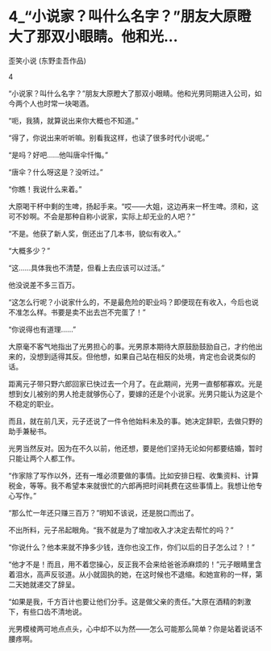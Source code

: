 # 4_“小说家？叫什么名字？”朋友大原瞪大了那双小眼睛。他和光...

歪笑小说 (东野圭吾作品)

4

“小说家？叫什么名字？”朋友大原瞪大了那双小眼睛。他和光男同期进入公司，如今两个人也时常一块喝酒。

“呃，我猜，就算说出来你大概也不知道。”

“得了，你说出来听听嘛。别看我这样，也读了很多时代小说呢。”

“是吗？好吧……他叫唐伞忏悔。”

“唐伞？什么呀这是？没听过。”

“你瞧！我说什么来着。”

大原喝干杯中剩的生啤，扬起手来。“哎——大姐，这边再来一杯生啤。须和，这可不妙啊。不会是那种自称小说家，实际上却无业的人吧？”

“不是。他获了新人奖，倒还出了几本书，貌似有收入。”

“大概多少？”

“这……具体我也不清楚，但看上去应该可以过活。”

他没说差不多三百万。

“这怎么行呢？小说家什么的，不是最危险的职业吗？即便现在有收入，今后也说不准怎么样。书要是卖不出去岂不完蛋了！”

“你说得也有道理……”

大原毫不客气地指出了光男担心的事。光男原本期待大原鼓励鼓励自己，才约他出来的，没想到适得其反。但他想，如果自己站在相反的处境，肯定也会说类似的话。

距离元子带只野六郎回家已快过去一个月了。在此期间，光男一直郁郁寡欢。光是想到女儿被别的男人抢走就够伤心了，要嫁的还是个小说家。光男只能认为这是个不稳定的职业。

而且，就在前几天，元子还说了一件令他始料未及的事。她决定辞职，去做只野的助手兼秘书。

光男当然反对。因为在不久以前，他还想，要是他们坚持无论如何都要结婚，暂时只能让两个人都工作。

“作家除了写作以外，还有一堆必须要做的事情。比如安排日程、收集资料、计算税金，等等。我不希望本来就很忙的六郎再把时间耗费在这些事情上。我想让他专心写作。”

“那么忙一年还只赚三百万？”明知不该说，还是脱口而出了。

不出所料，元子吊起眼角。“我不就是为了增加收入才决定去帮忙的吗？”

“你说什么？他本来就不挣多少钱，连你也没工作，你们以后的日子怎么过？！”

“他才不是！而且，用不着您操心，反正我不会来给爸爸添麻烦的！”元子眼睛里含着泪水，高声反驳道。从小就固执的她，在这时候也不退缩。和她宣称的一样，第二天她就递交了辞呈。

“如果是我，千方百计也要让他们分手。这是做父亲的责任。”大原在酒精的刺激下，有些口齿不清地说。

光男模棱两可地点点头，心中却不以为然——怎么可能那么简单？你是站着说话不腰疼啊。
